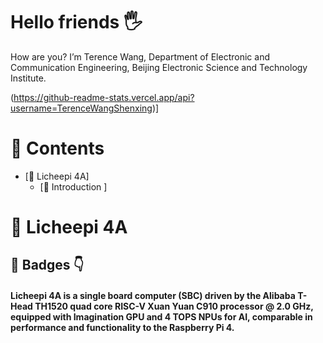 # Hello friends 🖐️

How are you? I’m Terence Wang, Department of Electronic and Communication Engineering, Beijing Electronic Science and Technology Institute.

(https://github-readme-stats.vercel.app/api?username=TerenceWangShenxing)]
# 📖 Contents

- [📌 Licheepi 4A]
  - [🧩 Introduction ]
# 📌 Licheepi 4A

## 🧩 Badges 👇

#### Licheepi 4A is a single board computer (SBC) driven by the Alibaba T-Head TH1520 quad core RISC-V Xuan Yuan C910 processor @ 2.0 GHz, equipped with Imagination GPU and 4 TOPS NPUs for AI, comparable in performance and functionality to the Raspberry Pi 4.

